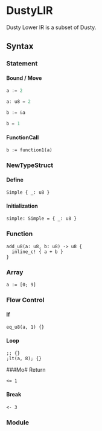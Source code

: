 # DustyLIR

Dusty Lower IR is a subset of Dusty.

## Syntax

### Statement

#### Bound / Move

```go
a := 2

a: u8 = 2

b := &a

b = 1
```

#### FunctionCall

```
b := function1(a)
```

### NewTypeStruct

#### Define

```
Simple { _: u8 }
```

#### Initialization

```
simple: Simple = { _: u8 }
```

### Function

```
add_u8(a: u8, b: u8) -> u8 {
  inline_c! { a + b }
}
```

### Array

```
a := [0; 9]
```

### Flow Control

#### If

```
eq_u8(a, 1) {}
```

#### Loop

```
;; {}
;lt(a, 8); {}
```

###Mo# Return

```
<= 1
```

#### Break

```
<- 3
```




### Module

```

```






